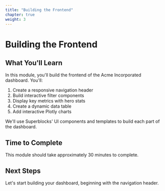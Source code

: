 ```yaml
---
title: "Building the Frontend"
chapter: true
weight: 3
---
```


# Building the Frontend

## What You'll Learn

In this module, you'll build the frontend of the Acme Incorporated dashboard. You'll:

1. Create a responsive navigation header
2. Build interactive filter components
3. Display key metrics with hero stats
4. Create a dynamic data table
5. Add interactive Plotly charts

We'll use Superblocks' UI components and templates to build each part of the dashboard.

## Time to Complete
This module should take approximately 30 minutes to complete.

## Next Steps
Let's start building your dashboard, beginning with the navigation header.
